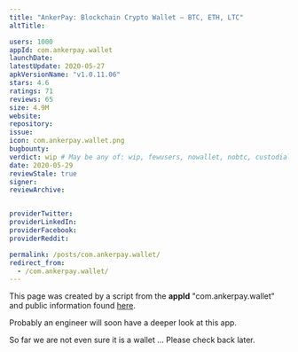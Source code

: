 ```yaml
---
title: "AnkerPay: Blockchain Crypto Wallet – BTC, ETH, LTC"
altTitle: 

users: 1000
appId: com.ankerpay.wallet
launchDate: 
latestUpdate: 2020-05-27
apkVersionName: "v1.0.11.06"
stars: 4.6
ratings: 71
reviews: 65
size: 4.9M
website: 
repository: 
issue: 
icon: com.ankerpay.wallet.png
bugbounty: 
verdict: wip # May be any of: wip, fewusers, nowallet, nobtc, custodial, nosource, nonverifiable, reproducible, bounty, defunct
date: 2020-05-29
reviewStale: true
signer: 
reviewArchive:


providerTwitter: 
providerLinkedIn: 
providerFacebook: 
providerReddit: 

permalink: /posts/com.ankerpay.wallet/
redirect_from:
  - /com.ankerpay.wallet/
---
```



This page was created by a script from the **appId** "com.ankerpay.wallet" and public
information found
[here](https://play.google.com/store/apps/details?id=com.ankerpay.wallet).

Probably an engineer will soon have a deeper look at this app.

So far we are not even sure it is a wallet ... Please check back later.